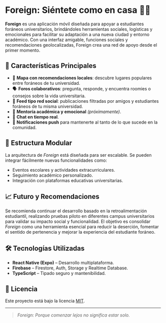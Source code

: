 # Foreign: Siéntete como en casa 🎒🏡

**Foreign** es una aplicación móvil diseñada para apoyar a estudiantes foráneos universitarios, brindándoles herramientas sociales, logísticas y emocionales para facilitar su adaptación a una nueva ciudad y entorno académico. Con una interfaz amigable, funciones sociales y recomendaciones geolocalizadas, Foreign crea una red de apoyo desde el primer momento.

## 🚀 Características Principales

- 📌 **Mapa con recomendaciones locales**: descubre lugares populares entre foráneos de tu universidad.
- 🗣️ **Foros colaborativos**: pregunta, responde, y encuentra roomies o consejos sobre la vida universitaria.
- 📰 **Feed tipo red social**: publicaciones filtradas por amigos y estudiantes foráneos de tu misma universidad.
- 🧭 **Mentoría académica y emocional** *(próximamente)*.
- 💬 **Chat en tiempo real**.
- 🔔 **Notificaciones push** para mantenerte al tanto de lo que sucede en la comunidad.
  
## 🧩 Estructura Modular

La arquitectura de *Foreign* está diseñada para ser escalable. Se pueden integrar fácilmente nuevas funcionalidades como:

- Eventos escolares y actividades extracurriculares.
- Seguimiento académico personalizado.
- Integración con plataformas educativas universitarias.

## 📈 Futuro y Recomendaciones

Se recomienda continuar el desarrollo basado en la retroalimentación estudiantil, realizando pruebas piloto en diferentes campus universitarios para validar su impacto social y funcionalidad. El objetivo es consolidar *Foreign* como una herramienta esencial para reducir la deserción, fomentar el sentido de pertenencia y mejorar la experiencia del estudiante foráneo.

## 🛠️ Tecnologías Utilizadas

- **React Native (Expo)** – Desarrollo multiplataforma.
- **Firebase** – Firestore, Auth, Storage y Realtime Database.
- **TypeScript** – Tipado seguro y mantenibilidad.


## 📄 Licencia

Este proyecto está bajo la licencia [MIT](LICENSE).

---

> *Foreign: Porque comenzar lejos no significa estar solo.*
